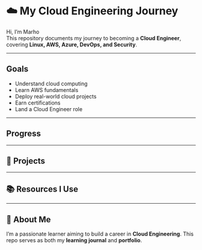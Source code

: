 # ☁️ My Cloud Engineering Journey  

Hi, I’m Marho   
This repository documents my journey to becoming a **Cloud Engineer**, covering **Linux, AWS, Azure, DevOps, and Security**.  

---

##  Goals
- Understand cloud computing
- Learn AWS fundamentals
- Deploy real-world cloud projects
- Earn certifications 
- Land a Cloud Engineer role  

---

##  Progress







---

## 🚀 Projects


---

## 📚 Resources I Use


---

## 📌 About Me
I’m a passionate learner aiming to build a career in **Cloud Engineering**. This repo serves as both my **learning journal** and **portfolio**.  
